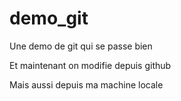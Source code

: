 # demo_git

Une demo de git qui se passe bien

Et maintenant on modifie depuis github

Mais aussi depuis ma machine locale
